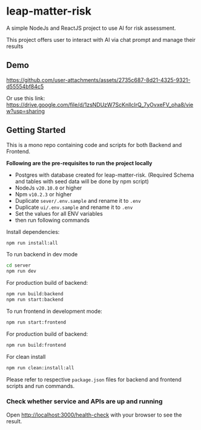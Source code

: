 # leap-matter-risk

A simple NodeJs and ReactJS project to use AI for risk assessment.

This project offers user to interact with AI via chat prompt and manage their results

## Demo


https://github.com/user-attachments/assets/2735c687-8d21-4325-9321-d55554bf84c5

Or use this link: https://drive.google.com/file/d/1zsNDUzW7ScKnllcIrQ_7yOvxeFV_oha8/view?usp=sharing

## Getting Started

This is a mono repo containing code and scripts for both Backend and Frontend.

<b>Following are the pre-requisites to run the project locally </b>

- Postgres with database created for leap-matter-risk. (Required Schema and tables with seed data will be done by npm script)
- NodeJs `v20.10.0` or higher
- Npm `v10.2.3` or higher
- Duplicate `sever/.env.sample` and rename it to `.env`
- Duplicate `ui/.env.sample` and rename it to `.env`
- Set the values for all ENV variables
- then run following commands

Install dependencies:

```bash
npm run install:all
```

To run backend in dev mode

```bash
cd server
npm run dev
```

For production build of backend:

```bash
npm run build:backend
npm run start:backend
```

To run frontend in development mode:

```bash
npm run start:frontend
```

For production build of backend:

```bash
npm run build:frontend
```

For clean install

```bash
npm run clean:install:all
```

Please refer to respective `package.json` files for backend and frontend scripts and run commands.

### Check whether service and APIs are up and running

Open [http://localhost:3000/health-check](http://localhost:3000/health-check) with your browser to see the result. <br/>
